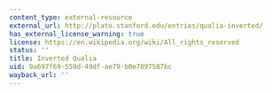 ```yaml
---
content_type: external-resource
external_url: http://plato.stanford.edu/entries/qualia-inverted/
has_external_license_warning: true
license: https://en.wikipedia.org/wiki/All_rights_reserved
status: ''
title: Inverted Qualia
uid: 9a697f69-559d-49df-ae79-b0e7097587bc
wayback_url: ''
---
```

